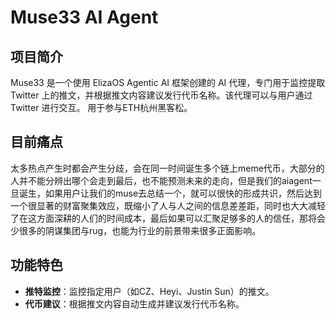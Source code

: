 # Muse33 AI Agent

## 项目简介
Muse33 是一个使用 ElizaOS Agentic AI 框架创建的 AI 代理，专门用于监控提取 Twitter 上的推文，并根据推文内容建议发行代币名称。该代理可以与用户通过 Twitter 进行交互。
用于参与ETH杭州黑客松。

## 目前痛点
太多热点产生时都会产生分歧，会在同一时间诞生多个链上meme代币，大部分的人并不能分辨出哪个会走到最后，也不能预测未来的走向，但是我们的aiagent一旦诞生，如果用户让我们的muse去总结一个，就可以很快的形成共识，然后达到一个很显著的财富聚集效应，既缩小了人与人之间的信息差差距，同时也大大减轻了在这方面深耕的人们的时间成本，最后如果可以汇聚足够多的人的信任，那将会少很多的阴谋集团与rug，也能为行业的前景带来很多正面影响。

## 功能特色
- **推特监控**：监控指定用户（如CZ、Heyi、Justin Sun）的推文。
- **代币建议**：根据推文内容自动生成并建议发行代币名称。

